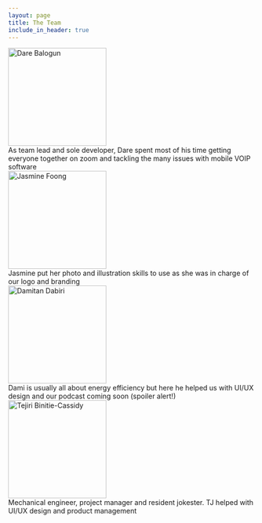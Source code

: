 ```yaml
---
layout: page
title: The Team
include_in_header: true
---
```


<a href="https://github.com/darebalogun"> 
  <img src="/bigtalk-app/assets/profiles/me.jpeg" alt="Dare Balogun" width="200"/>
</a>
<div> As team lead and sole developer, Dare spent most of his time getting everyone together on zoom and tackling the many issues with mobile VOIP software </div>

<a href="https://www.linkedin.com/in/jasmine-foong/"> 
  <img src="/bigtalk-app/assets/profiles/jas.jpeg" alt="Jasmine Foong" width="200"/>
</a> 
<div> Jasmine put her photo and illustration skills to use as she was in charge of our logo and branding </div>

<a href="https://www.linkedin.com/in/dami2dabiri/">
  <img src="/bigtalk-app/assets/profiles/dami.jpeg" alt="Damitan Dabiri" width="200"/> 
</a>
<div> Dami is usually all about energy efficiency but here he helped us with UI/UX design and our podcast coming soon (spoiler alert!) </div>


<a href="https://www.linkedin.com/in/tejiri-binitie-cassidy-5868547a/"> 
  <img src="/bigtalk-app/assets/profiles/tj.jpeg" alt="Tejiri Binitie-Cassidy" width="200"/> 
</a>
<div> Mechanical engineer, project manager and resident jokester. TJ helped with UI/UX design and product management </div>
